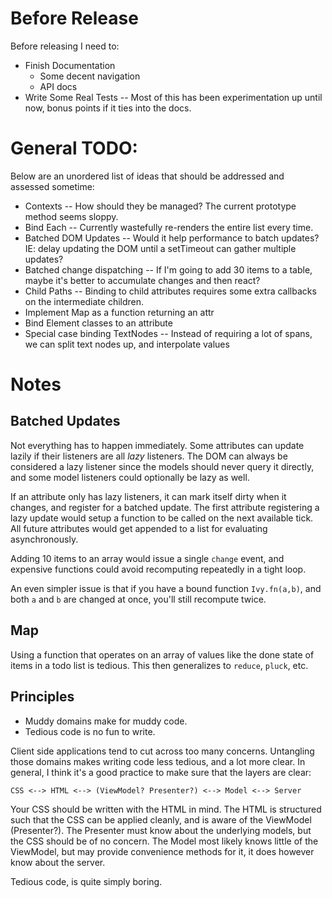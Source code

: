 Before Release
==============
Before releasing I need to:

* Finish Documentation
  * Some decent navigation
  * API docs
* Write Some Real Tests -- Most of this has been experimentation up until now, bonus points if it ties into the docs.

General TODO:
=============
Below are an unordered list of ideas that should be addressed and assessed sometime:

* Contexts -- How should they be managed?  The current prototype method seems sloppy.
* Bind Each -- Currently wastefully re-renders the entire list every time.
* Batched DOM Updates -- Would it help performance to batch updates? IE: delay updating the DOM until a setTimeout can gather multiple updates?
* Batched change dispatching -- If I'm going to add 30 items to a table, maybe it's better to accumulate changes and then react?
* Child Paths -- Binding to child attributes requires some extra callbacks on the intermediate children.
* Implement Map as a function returning an attr
* Bind Element classes to an attribute
* Special case binding TextNodes -- Instead of requiring a lot of spans, we can split text nodes up, and interpolate values

Notes
=====

Batched Updates
---------------
Not everything has to happen immediately.  Some attributes can update lazily if their listeners are
all _lazy_ listeners.  The DOM can always be considered a lazy listener since the models should never
query it directly, and some model listeners could optionally be lazy as well.

If an attribute only has lazy listeners, it can mark itself dirty when it changes, and register for a
batched update.  The first attribute registering a lazy update would setup a function to be called on
the next available tick.  All future attributes would get appended to a list for evaluating asynchronously.

Adding 10 items to an array would issue a single `change` event, and expensive functions could avoid 
recomputing repeatedly in a tight loop.

An even simpler issue is that if you have a bound function `Ivy.fn(a,b)`, and both `a` and `b` are changed at
once, you'll still recompute twice.

Map
---
Using a function that operates on an array of values like the done state of items in a todo list is tedious.
This then generalizes to `reduce`, `pluck`, etc.

Principles
----------
* Muddy domains make for muddy code.
* Tedious code is no fun to write.

Client side applications tend to cut across too many concerns.  Untangling those domains makes writing code less
tedious, and a lot more clear. In general, I think it's a good practice to make sure that the layers are clear:

    CSS <--> HTML <--> (ViewModel? Presenter?) <--> Model <--> Server

Your CSS should be written with the HTML in mind.  The HTML is structured such that the CSS can be applied cleanly, and 
is aware of the ViewModel (Presenter?).  The Presenter must know about the underlying models, but the CSS should be of no concern.
The Model most likely knows little of the ViewModel, but may provide convenience methods for it, it does however know about the
server.

Tedious code, is quite simply boring.